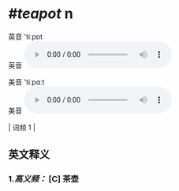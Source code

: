 # ***\#teapot*** n
英音 'tiːpɒt  
英音
<audio src="./media/teapot-B.aac" controls="controls"></audio>

美音 'tiːpɑːt  
美音
<audio src="./media/teapot.aac" controls="controls"></audio>



| 词频 1 |  

英文释义
---
### 1.*高义频：* **[C] 茶壶**  


